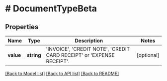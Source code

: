 # # DocumentTypeBeta

## Properties

Name | Type | Description | Notes
------------ | ------------- | ------------- | -------------
**value** | **string** | &#39;INVOICE&#39;, &#39;CREDIT NOTE&#39;, &#39;CREDIT CARD RECEIPT&#39; or &#39;EXPENSE RECEIPT&#39;. | [optional]

[[Back to Model list]](../../README.md#models) [[Back to API list]](../../README.md#endpoints) [[Back to README]](../../README.md)
